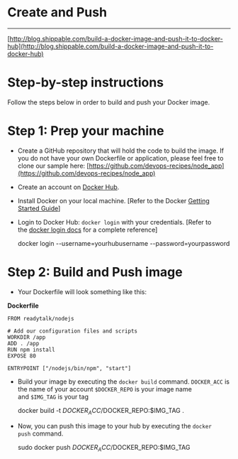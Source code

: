 # Create and Push

---

[http://blog.shippable.com/build-a-docker-image-and-push-it-to-docker-hub](http://blog.shippable.com/build-a-docker-image-and-push-it-to-docker-hub)

# **Step-by-step instructions**

Follow the steps below in order to build and push your Docker image.

# **Step 1: Prep your machine**

- Create a GitHub repository that will hold the code to build the image. If you do not have your own Dockerfile or application, please feel free to clone our sample here: [https://github.com/devops-recipes/node_app](https://github.com/devops-recipes/node_app)
- Create an account on [Docker Hub](https://hub.docker.com/).
- Install Docker on your local machine. [Refer to the Docker [Getting Started Guide](https://docs.docker.com/get-started/)]
- Login to Docker Hub: `docker login` with your credentials. [Refer to the [docker login docs](https://docs.docker.com/engine/reference/commandline/login/) for a complete reference]

    docker login --username=yourhubusername --password=yourpassword

# **Step 2: Build and Push image**

- Your Dockerfile will look something like this:

**Dockerfile**

    FROM readytalk/nodejs
    
    # Add our configuration files and scripts
    WORKDIR /app
    ADD . /app
    RUN npm install
    EXPOSE 80
    
    ENTRYPOINT ["/nodejs/bin/npm", "start"]

- Build your image by executing the `docker build` command. `DOCKER_ACC` is the name of your account `$DOCKER_REPO` is your image name and `$IMG_TAG` is your tag

    docker build -t $DOCKER_ACC/$DOCKER_REPO:$IMG_TAG .

- Now, you can push this image to your hub by executing the `docker push` command.

    sudo docker push $DOCKER_ACC/$DOCKER_REPO:$IMG_TAG